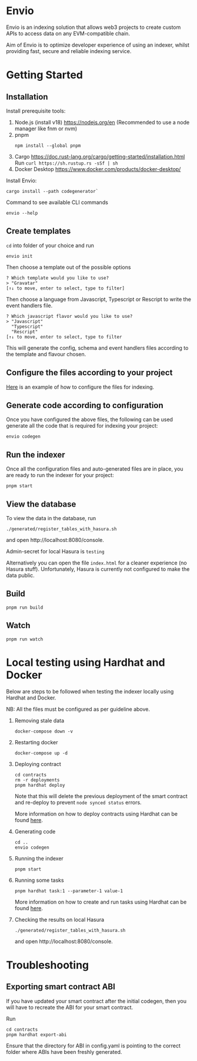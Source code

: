 # Envio

Envio is an indexing solution that allows web3 projects to create custom APIs to access data on any EVM-compatible chain.

Aim of Envio is to optimize developer experience of using an indexer, whilst providing fast, secure and reliable indexing service.
# Getting Started
## Installation

Install prerequisite tools:
1. Node.js (install v18) https://nodejs.org/en
   (Recommended to use a node manager like fnm or nvm)
2. pnpm
   ```
   npm install --global pnpm
   ```
3. Cargo https://doc.rust-lang.org/cargo/getting-started/installation.html
   Run `curl https://sh.rustup.rs -sSf | sh`
4. Docker Desktop https://www.docker.com/products/docker-desktop/

Install Envio:
```
cargo install --path codegenerator`
```


Command to see available CLI commands
```
envio --help
```

## Create templates

`cd` into folder of your choice and run 
```
envio init
```

Then choose a template out of the possible options
```
? Which template would you like to use?  
> "Gravatar"
[↑↓ to move, enter to select, type to filter]
```
Then choose a language from Javascript, Typescript or Rescript to write the event handlers file.
```
? Which javascript flavor would you like to use?  
> "Javascript"
  "Typescript"
  "Rescript"
[↑↓ to move, enter to select, type to filter
```

This will generate the config, schema and event handlers files according to the template and flavour chosen.

## Configure the files according to your project

[Here](codegenerator/templates/static/gravatar_template/shared/README.md) is an example of how to configure the files for indexing.

## Generate code according to configuration

Once you have configured the above files, the following can be used generate all the code that is required for indexing your project:

```
envio codegen
```

## Run the indexer
Once all the configuration files and auto-generated files are in place, you are ready to run the indexer for your project:
```
pnpm start
```

## View the database
To view the data in the database, run
```
./generated/register_tables_with_hasura.sh
```
and open http://localhost:8080/console.

Admin-secret for local Hasura is `testing` 

Alternatively you can open the file `index.html` for a cleaner experience (no Hasura stuff). Unfortunately, Hasura is currently not configured to make the data public.
## Build

```
pnpm run build
```

## Watch

```
pnpm run watch
```

# Local testing using Hardhat and Docker
Below are steps to be followed when testing the indexer locally using Hardhat and Docker.

NB: All the files must be configured as per guideline above.

1. Removing stale data
   ```
   docker-compose down -v
   ```

2. Restarting docker
   ```
   docker-compose up -d
   ```

3. Deploying contract
   ```
   cd contracts
   rm -r deployments
   pnpm hardhat deploy
   ```
   Note that this will delete the previous deployment of the smart contract and re-deploy to prevent `node synced status` errors.

   More information on how to deploy contracts using Hardhat can be found [here](https://hardhat.org/hardhat-runner/docs/guides/deploying).

4. Generating code
   ```
   cd ..
   envio codegen
   ```

5. Running the indexer
   ```
   pnpm start
   ```

6. Running some tasks
   ```
   pnpm hardhat task:1 --parameter-1 value-1
   ```
   More information on how to create and run tasks using Hardhat can be found [here](https://hardhat.org/hardhat-runner/docs/advanced/create-task).

7. Checking the results on local Hasura
   ```
   ./generated/register_tables_with_hasura.sh
   ```
   and open http://localhost:8080/console.

# Troubleshooting

## Exporting smart contract ABI
If you have updated your smart contract after the initial codegen, then you will have to recreate the ABI for your smart contract.

Run
```
cd contracts
pnpm hardhat export-abi
```
Ensure that the directory for ABI in config.yaml is pointing to the correct folder where ABIs have been freshly generated.

